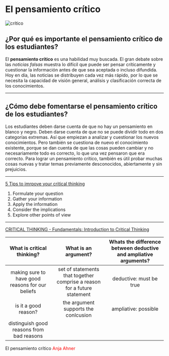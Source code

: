 # El pensamiento crítico

![crítico](https://www.skeptiker.ch/wp-content/uploads/2014/05/Rodin-Denker-2.jpg "Crítico")

## ¿Por qué es importante el pensamiento crítico de los estudiantes?

El **pensamiento crítico** es una habilidad muy buscada. El gran debate sobre las *noticias falsas* muestra lo difícil que puede ser pensar críticamente y cuestionar la información antes de que sea aceptada o incluso difundida. Hoy en día, las noticias se distribuyen cada vez más rápido, por lo que se necesita la capacidad de visión general, análisis y clasificación correcta de los conocimientos.
***
## ¿Cómo debe fomentarse el pensamiento crítico de los estudiantes?
Los estudiantes deben darse cuenta de que no hay un pensamiento en blanco y negro.  Deben darse cuenta de que no se puede dividir todo en dos categorías extremas.  Así que empiezan a analizar y cuestionar los nuevos conocimientos. Pero también se cuestiona de nuevo el conocimiento existente, porque se dan cuenta de que las cosas pueden cambiar y no necesariamente todo es correcto, lo que una vez pensaron que era correcto. Para lograr un pensamiento crítico, también es útil probar muchas cosas nuevas y tratar temas previamente desconocidos, abiertamente y sin prejuicios.

***

[5 Tips to imrpove your critical thinking](https://www.ted.com/talks/samantha_agoos_5_tips_to_improve_your_critical_thinking)

1. Formulate your question
2. Gather your information
3. Apply the information 
4. Consider the implications 
5. Explore other points of view 

***


[CRITICAL THINKING - Fundamentals: Introduction to Critical Thinking](https://www.youtube.com/watch?v=Cum3k-Wglfw)

| What is critical thinking?    | What is an argument?         | Whats the difference between deductive and ampliative arguments?  |
| :-------------: |:-------------:| :-----:|
| making sure to have good reasons  for our beliefs  | set of statements that together comprise a reason for a future statement | deductive: must be true |
| is it a good reason?   | the argument supports the conlcusion   |   ampliative: possible |
| distinguish good reasons from bad reasons ||| distinguish good reasons from bad reasons |     |     |

El pensamiento crítico <span style="color:red"> Anja Ahner </span>





